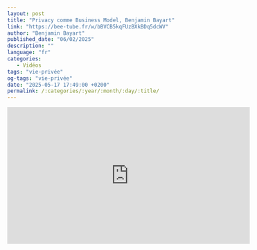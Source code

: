 ```yaml
---
layout: post
title: "Privacy comme Business Model, Benjamin Bayart"
link: "https://bee-tube.fr/w/bBVCB5kqFUzBXkBDq5dcWV"
author: "Benjamin Bayart"
published_date: "06/02/2025"
description: ""
language: "fr"
categories: 
   - Vidéos
tags: "vie-privée"
og-tags: "vie-privée"
date: "2025-05-17 17:49:00 +0200"
permalink: /:categories/:year/:month/:day/:title/
---
```


<iframe title="Benjamin Bayart - Privacy comme Business Model - Clever Cloud Fest (06/02/2025)" width="560" height="315" src="https://bee-tube.fr/videos/embed/bBVCB5kqFUzBXkBDq5dcWV" frameborder="0" allowfullscreen="" sandbox="allow-same-origin allow-scripts allow-popups allow-forms"></iframe>